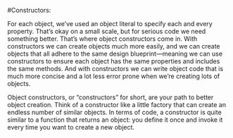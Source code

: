 #Constructors:

For each object, we’ve used an object literal to specify each and every property. That’s okay on a small scale, but for serious code we need something better. That’s where object
constructors come in. With constructors we can create objects much more easily, and we can create objects that all adhere to the same design blueprint—meaning we can use constructors to ensure each object has the same properties and
includes the same methods. And with constructors we can write object code that is much more concise and a lot less error prone when we’re creating lots of objects.


Object constructors, or “constructors” for short, are your path to better object creation. Think of a constructor like a little factory that can create an endless number of similar objects.
In terms of code, a constructor is quite similar to a function that returns an object: you define it once and invoke it every time you want to create a new object.